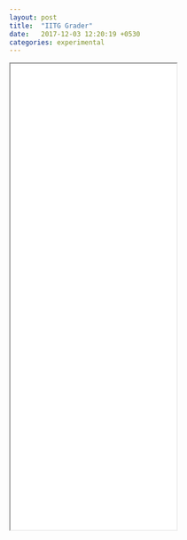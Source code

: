 ```yaml
---
layout: post
title:  "IITG Grader"
date:   2017-12-03 12:20:19 +0530
categories: experimental
---
```


<iframe onload="function(){console.log("Yolo")}"width="100%" height="840" src="//brands.eventifier.com/embed/ET00047166"> </iframe>
